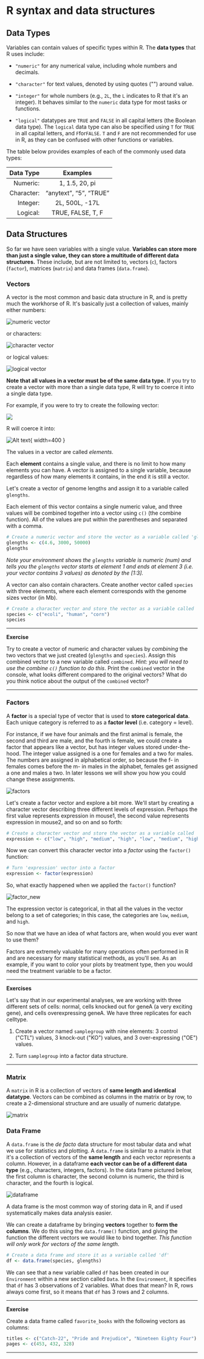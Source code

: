 # R syntax and data structures

## Data Types

Variables can contain values of specific types within R. The **data types** that R uses include: 

* `"numeric"` for any numerical value, including whole numbers and decimals. 

* `"character"` for text values, denoted by using quotes ("") around value. 

* `"integer"` for whole numbers (e.g., `2L`, the `L` indicates to R that it's an integer). It behaves similar to the `numeric` data type for most tasks or functions. 

* `"logical"` datatypes are `TRUE` and `FALSE` in all capital letters (the Boolean data type). The `logical` data type can also be specified using `T` for `TRUE` in all capital letters, and `F`for`FALSE`. `T` and `F` are not recommended for use in R, as they can be confused with other functions or variables.

The table below provides examples of each of the commonly used data types:

| Data Type  | Examples|
| -----------:|:-------------------------------:|
| Numeric:  | 1, 1.5, 20, pi|
| Character:  | “anytext”, “5”, “TRUE”|
| Integer:  | 2L, 500L, -17L|
| Logical:  | TRUE, FALSE, T, F|


## Data Structures

So far we have seen variables with a single value. **Variables can store more than just a single value, they can store a multitude of different data structures.** These include, but are not limited to, vectors (`c`), factors (`factor`), matrices (`matrix`) and data frames (`data.frame`).

### Vectors

A vector is the most common and basic data structure in R, and is pretty much the workhorse of R. It's basically just a collection of values, mainly either numbers: 

![numeric vector](img/vector2.png)

or characters:

![character vector](img/vector1.png)

or logical values:

![logical vector](img/vector5-logical.png)

**Note that all values in a vector must be of the same data type.** If you try to create a vector with more than a single data type, R will try to coerce it into a single data type. 

For example, if you were to try to create the following vector:

![](img/vector3.png)

R will coerce it into:

![Alt text](img/vector4.png){ width=400 }

The values in a vector are called *elements*. 

Each **element** contains a single value, and there is no limit to how many elements you can have. A vector is assigned to a single variable, because regardless of how many elements it contains, in the end it is still a vector.

Let's create a vector of genome lengths and assign it to a variable called `glengths`. 

Each element of this vector contains a single numeric value, and three values will be combined together into a vector using `c()` (the combine function). All of the values are put within the parentheses and separated with a comma.

```r
# Create a numeric vector and store the vector as a variable called 'glengths'
glengths <- c(4.6, 3000, 50000)
glengths
```

*Note your environment shows the `glengths` variable is numeric (num) and tells you the `glengths` vector starts at element 1 and ends at element 3 (i.e. your vector contains 3 values) as denoted by the [1:3].*


A vector can also contain characters. Create another vector called `species` with three elements, where each element corresponds with the genome sizes vector (in Mb).

```r
# Create a character vector and store the vector as a variable called 'species'
species <- c("ecoli", "human", "corn")
species
```

***
**Exercise**

Try to create a vector of numeric and character values by _combining_ the two vectors that we just created (`glengths` and `species`). Assign this combined vector to a new variable called `combined`. *Hint: you will need to use the combine `c()` function to do this*.
Print the `combined` vector in the console, what looks different compared to the original vectors? What do you think notice about the output of the `combined` vector?

***

### Factors

A **factor** is a special type of vector that is used to **store categorical data**. Each unique category is referred to as a **factor level** (i.e. category = level). 

For instance, if we have four animals and the first animal is female, the second and third are male, and the fourth is female, we could create a factor that appears like a vector, but has integer values stored under-the-hood. The integer value assigned is a one for females and a two for males. The numbers are assigned in alphabetical order, so because the f- in females comes before the m- in males in the alphabet, females get assigned a one and males a two. In later lessons we will show you how you could change these assignments.

![factors](img/factors_sm.png)

Let's create a factor vector and explore a bit more.  We'll start by creating a character vector describing three different levels of expression. Perhaps the first value represents expression in mouse1, the second value represents expression in mouse2, and so on and so forth:

```r
# Create a character vector and store the vector as a variable called 'expression'
expression <- c("low", "high", "medium", "high", "low", "medium", "high")
```

Now we can convert this character vector into a *factor* using the `factor()` function:

```r
# Turn 'expression' vector into a factor
expression <- factor(expression)
```

So, what exactly happened when we applied the `factor()` function? 

![factor_new](img/factors_new.png)

The expression vector is categorical, in that all the values in the vector belong to a set of categories; in this case, the categories are `low`, `medium`, and `high`. 

So now that we have an idea of what factors are, when would you ever want to use them?

Factors are extremely valuable for many operations often performed in R and are necessary for many statistical methods, as you'll see. As an example, if you want to color your plots by treatment type, then you would need the treatment variable to be a factor.

***
**Exercises**

Let's say that in our experimental analyses, we are working with three different sets of cells: normal, cells knocked out for geneA (a very exciting gene), and cells overexpressing geneA. We have three replicates for each celltype.

1. Create a vector named `samplegroup` with nine elements: 3 control ("CTL") values, 3 knock-out ("KO") values, and 3 over-expressing ("OE") values.

2. Turn `samplegroup` into a factor data structure.

***

### Matrix

A `matrix` in R is a collection of vectors of **same length and identical datatype**. Vectors can be combined as columns in the matrix or by row, to create a 2-dimensional structure and are usually of numeric datatype.

![matrix](img/matrix.png)

### Data Frame

A `data.frame` is the _de facto_ data structure for most tabular data and what we use for statistics and plotting. A `data.frame` is similar to a matrix in that it's a collection of vectors of the **same length** and each vector represents a column. However, in a dataframe **each vector can be of a different data type** (e.g., characters, integers, factors). In the data frame pictured below, the first column is character, the second column is numeric, the third is character, and the fourth is logical.

![dataframe](img/dataframe.png)

A data frame is the most common way of storing data in R, and if used systematically makes data analysis easier. 

We can create a dataframe by bringing **vectors** together to **form the columns**. We do this using the `data.frame()` function, and giving the function the different vectors we would like to bind together. *This function will only work for vectors of the same length.*

```r
# Create a data frame and store it as a variable called 'df'
df <- data.frame(species, glengths)
```

We can see that a new variable called `df` has been created in our `Environment` within a new section called `Data`. In the `Environment`, it specifies that `df` has 3 observations of 2 variables. What does that mean? In R, rows always come first, so it means that `df` has 3 rows and 2 columns.

***
**Exercise**

Create a data frame called `favorite_books` with the following vectors as columns:

  ```r
  titles <- c("Catch-22", "Pride and Prejudice", "Nineteen Eighty Four")
  pages <- c(453, 432, 328)
  ```
  
***
